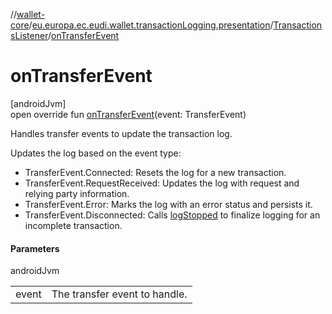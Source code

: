 //[wallet-core](../../../index.md)/[eu.europa.ec.eudi.wallet.transactionLogging.presentation](../index.md)/[TransactionsListener](index.md)/[onTransferEvent](on-transfer-event.md)

# onTransferEvent

[androidJvm]\
open override fun [onTransferEvent](on-transfer-event.md)(event: TransferEvent)

Handles transfer events to update the transaction log.

Updates the log based on the event type:

- 
   TransferEvent.Connected: Resets the log for a new transaction.
- 
   TransferEvent.RequestReceived: Updates the log with request and relying party information.
- 
   TransferEvent.Error: Marks the log with an error status and persists it.
- 
   TransferEvent.Disconnected: Calls [logStopped](log-stopped.md) to finalize logging for an incomplete transaction.

#### Parameters

androidJvm

| | |
|---|---|
| event | The transfer event to handle. |
